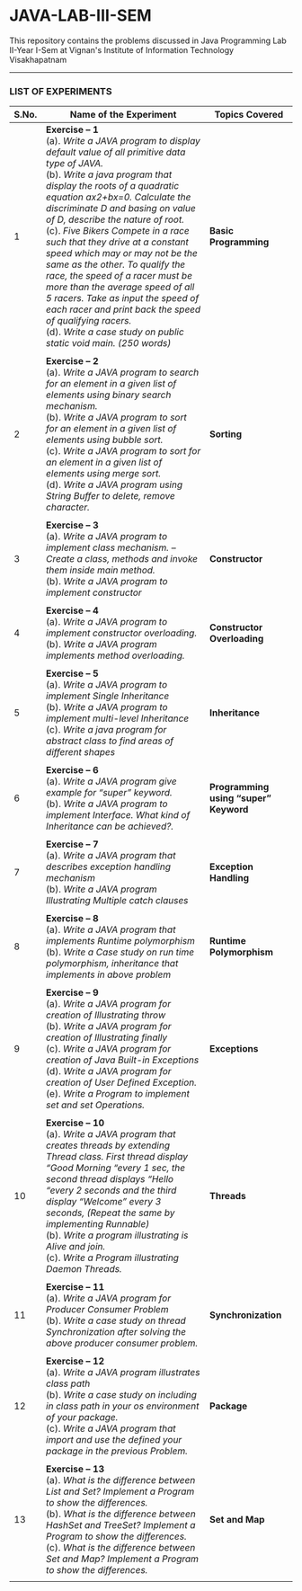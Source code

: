 # JAVA-LAB-III-SEM
This repository contains the problems discussed in Java Programming Lab II-Year I-Sem at Vignan's Institute of Information Technology Visakhapatnam

---

### LIST OF EXPERIMENTS

| S.No. |                                                          Name of the Experiment                                                                         |               Topics Covered                    |
|--------|---------------------------------------------------------------------------------------------------------------------------------------------------------|-------------------------------------------------|
| 1      |**Exercise – 1** </br> (a). _Write a JAVA program to display default value of all primitive data type of JAVA._ </br>  (b). _Write a java program that display the roots of a quadratic equation ax2+bx=0. Calculate the discriminate D and basing on value of D, describe the nature of root._ </br> (c). _Five Bikers Compete in a race such that they drive at a constant speed which may or may not be the same as the other. To qualify the race, the speed of a racer must be more than the average speed of all 5 racers. Take as input the speed of each racer and print back the speed of qualifying racers._ </br> (d). _Write a case study on public static void main. (250 words)_         |                   **Basic Programming**                    |
|        |                                                                                                                                                         |                                                 |
| 2      |**Exercise – 2** </br> (a). _Write a JAVA program to search for an element in a given list of elements using binary search mechanism._ </br> (b). _Write a JAVA program to sort for an element in a given list of elements using bubble sort._  </br> (c). _Write a JAVA program to sort for an element in a given list of elements using merge sort._  </br> (d). _Write a JAVA program using String Buffer to delete, remove character._                                                       |             **Sorting**              |
|        |                                                                                                                                                         |                                                 |
| 3      |**Exercise – 3** </br> (a). _Write a JAVA program to implement class mechanism. – Create a class, methods and invoke them inside main method._ </br> (b). _Write a JAVA program to implement constructor_                                                      |             **Constructor**              |
|        |                                                                                                                                                         |                                                 |
| 4      |**Exercise – 4** </br> (a). _Write a JAVA program to implement constructor overloading._ </br> (b). _Write a JAVA program implements method overloading._                                                    |             **Constructor Overloading**            |
|        |                                                                                                                                                         |                                                 |
| 5      |**Exercise – 5** </br> (a). _Write a JAVA program to implement Single Inheritance_ </br> (b). _Write a JAVA program to implement multi-level Inheritance_  </br> (c). _Write a java program for abstract class to find areas of different shapes_                  |             **Inheritance**          |
|        |                                                                                                                                                         |                                                 |
| 6      |**Exercise – 6** </br> (a). _Write a JAVA program give example for “super” keyword._ </br> (b). _Write a JAVA program to implement Interface. What kind of Inheritance can be achieved?._   |             **Programming using “super” Keyword**           |
|        |                                                                                                                                                         |                                                 |
| 7      |**Exercise – 7** </br> (a). _Write a JAVA program that describes exception handling mechanism_  </br> (b). _Write a JAVA program Illustrating Multiple catch clauses_                                        |              **Exception Handling**           |
|        |                                                                                                                                                         |                                                 |
| 8      |**Exercise – 8** </br> (a). _Write a JAVA program that implements Runtime polymorphism_ </br> (b). _Write a Case study on run time polymorphism, inheritance that implements in above problem_ </br>                                                         |             **Runtime Polymorphism**              |
|        |                                                                                                                                                         |                                                 |
| 9      |**Exercise – 9** </br> (a). _Write a JAVA program for creation of Illustrating throw_ </br> (b). _Write a JAVA program for creation of Illustrating finally_ </br> (c). _Write a JAVA program for creation of Java Built-in Exceptions_ </br> (d). _Write a JAVA program for creation of User Defined Exception._ </br> (e). _Write a Program to implement set and set Operations._                                               |             **Exceptions**              |
|        |                                                                                                                                                         |                                                 |
| 10     |**Exercise – 10** </br> (a). _Write a JAVA program that creates threads by extending Thread class. First thread display “Good Morning “every 1 sec, the second thread displays “Hello “every 2 seconds and the third display “Welcome” every 3 seconds, (Repeat the same by implementing Runnable)_  </br> (b). _Write a program illustrating is Alive and join._  </br> (c). _Write a Program illustrating Daemon Threads._                                                 |             **Threads**              |
|        |                                                                                                                                                         |                                                 |
| 11     |**Exercise – 11** </br> (a). _Write a JAVA program for Producer Consumer Problem_  </br> (b). _Write a case study on thread Synchronization after solving the above producer consumer problem._ </br>                                                                        |                  **Synchronization**                     |
|        |                                                                                                                                                         |                                                 |
| 12     |**Exercise – 12** </br> (a). _Write a JAVA program illustrates class path_ </br> (b). _Write a case study on including in class path in your os environment of your package._ </br> (c). _Write a JAVA program that import and use the defined your package in the previous Problem._                                                  |                  **Package**                     |
|        |                                                                                                                                                         |                                                 |
| 13     |**Exercise – 13** </br> (a). _What is the difference between List and Set? Implement a Program to show the differences._ </br> (b). _What is the difference between HashSet and TreeSet? Implement a Program to show the differences._ </br> (c). _What is the difference between Set and Map? Implement a Program to show the differences._                                                  |                  **Set and Map**                     |
|        |                                                                                                                                                         |                                                 |
